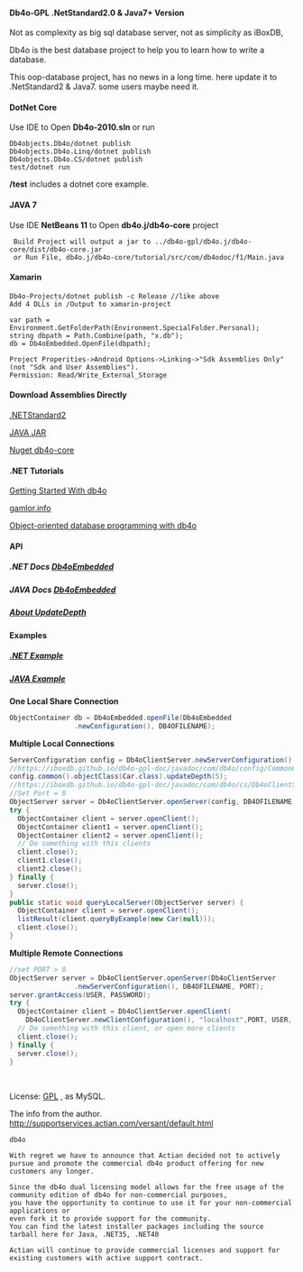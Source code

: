 #### Db4o-GPL .NetStandard2.0 & Java7+ Version

Not as complexity as big sql database server, not as simplicity as iBoxDB,

Db4o is the best database project to help you to learn how to write a database.

This oop-database project, has no news in a long time. 
here update it to .NetStandard2 & Java7. some users maybe need it.


#### DotNet Core

Use IDE to Open **Db4o-2010.sln**  or run
```
Db4objects.Db4o/dotnet publish
Db4objects.Db4o.Linq/dotnet publish
Db4objects.Db4o.CS/dotnet publish
test/dotnet run
```
**/test** includes a dotnet core example.


#### JAVA 7
Use IDE **NetBeans 11** to Open **db4o.j/db4o-core** project
```
 Build Project will output a jar to ../db4o-gpl/db4o.j/db4o-core/dist/db4o-core.jar
 or Run File, db4o.j/db4o-core/tutorial/src/com/db4odoc/f1/Main.java 
```

#### Xamarin

```
Db4o-Projects/dotnet publish -c Release //like above
Add 4 DLLs in /Output to xamarin-project

var path = Environment.GetFolderPath(Environment.SpecialFolder.Personal);
string dbpath = Path.Combine(path, "x.db");
db = Db4oEmbedded.OpenFile(dbpath);

Project Properities->Android Options->Linking->"Sdk Assemblies Only" (not "Sdk and User Assemblies").
Permission: Read/Write_External_Storage
```

#### Download Assemblies Directly

[.NETStandard2](https://github.com/iboxdb/db4o-gpl/tree/master/db4o.net/Output/netstandard2.0)

[JAVA JAR](https://github.com/iboxdb/db4o-gpl/tree/master/db4o.j/db4o-core/dist) 

[Nuget db4o-core](https://www.nuget.org/packages/db4o-core/)


#### .NET Tutorials

[Getting Started With db4o](https://dzone.com/refcardz/getting-started-db4o)

[gamlor.info](https://www.gamlor.info/wordpress/tag/db4o/)

[Object-oriented database programming with db4o](https://www.codeproject.com/articles/17946/object-oriented-database-programming-with-db4o)


#### API

##### .NET Docs  [Db4oEmbedded](https://iboxdb.github.io/db4o-gpl-doc/output/api/Db4objects.Db4o/Db4oEmbedded/)

##### JAVA Docs [Db4oEmbedded](https://iboxdb.github.io/db4o-gpl-doc/javadoc/com/db4o/Db4oEmbedded.html)

##### [About UpdateDepth](https://iboxdb.github.io/db4o-gpl-doc/output/api/Db4objects.Db4o.Config/ICommonConfiguration/69C8CF73)
 

#### Examples

#####  [.NET Example](https://github.com/iboxdb/db4o-gpl/blob/master/db4o.net/Db4odoc.Tutorial.Chapters/F1/Chapter6/ClientServerExample.cs)

##### [JAVA Example](https://github.com/iboxdb/db4o-gpl/blob/master/db4o.j/db4o-core/tutorial/src/com/db4odoc/f1/chapter6/ClientServerExample.java)

**One Local Share Connection**
```java
ObjectContainer db = Db4oEmbedded.openFile(Db4oEmbedded
				.newConfiguration(), DB4OFILENAME);
```

**Multiple Local Connections**
```java
ServerConfiguration config = Db4oClientServer.newServerConfiguration();
//https://iboxdb.github.io/db4o-gpl-doc/javadoc/com/db4o/config/CommonConfiguration.html#updateDepth(int)
config.common().objectClass(Car.class).updateDepth(5);
//https://iboxdb.github.io/db4o-gpl-doc/javadoc/com/db4o/cs/Db4oClientServer.html#openServer(com.db4o.cs.config.ServerConfiguration,java.lang.String,int)
//Set Port = 0
ObjectServer server = Db4oClientServer.openServer(config, DB4OFILENAME, 0);
try {
  ObjectContainer client = server.openClient();
  ObjectContainer client1 = server.openClient();
  ObjectContainer client2 = server.openClient();
  // Do something with this clients
  client.close();
  client1.close();
  client2.close();
} finally {
  server.close();
}
public static void queryLocalServer(ObjectServer server) {
  ObjectContainer client = server.openClient();
  listResult(client.queryByExample(new Car(null)));
  client.close();
}
```

**Multiple Remote Connections**
```java
//set PORT > 0
ObjectServer server = Db4oClientServer.openServer(Db4oClientServer
				.newServerConfiguration(), DB4OFILENAME, PORT);
server.grantAccess(USER, PASSWORD);
try {
  ObjectContainer client = Db4oClientServer.openClient(
    Db4oClientServer.newClientConfiguration(), "localhost",PORT, USER, PASSWORD);
  // Do something with this client, or open more clients
  client.close();
} finally {
  server.close();
}
```


<br>

License: [GPL](https://github.com/iboxdb/db4o-gpl/blob/master/db4o.net/db4o.license/db4o.license.html) , as MySQL.


The info from the author. 
http://supportservices.actian.com/versant/default.html
```
db4o

With regret we have to announce that Actian decided not to actively pursue and promote the commercial db4o product offering for new customers any longer.

Since the db4o dual licensing model allows for the free usage of the community edition of db4o for non-commercial purposes, 
you have the opportunity to continue to use it for your non-commercial applications or
even fork it to provide support for the community.
You can find the latest installer packages including the source tarball here for Java, .NET35, .NET40

Actian will continue to provide commercial licenses and support for existing customers with active support contract.
 
```
 
